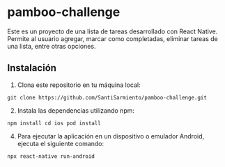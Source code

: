 # pamboo-challenge

Este es un proyecto de una lista de tareas desarrollado con React Native. 
Permite al usuario agregar, marcar como completadas, eliminar tareas de una lista, entre otras opciones.

## Instalación

1. Clona este repositorio en tu máquina local:

``
git clone https://github.com/SantiSarmiento/pamboo-challenge.git
``

2. Instala las dependencias utilizando npm:

``
npm install
cd ios
pod install
``

4. Para ejecutar la aplicación en un dispositivo o emulador Android, ejecuta el siguiente comando:

``
npx react-native run-android
``

